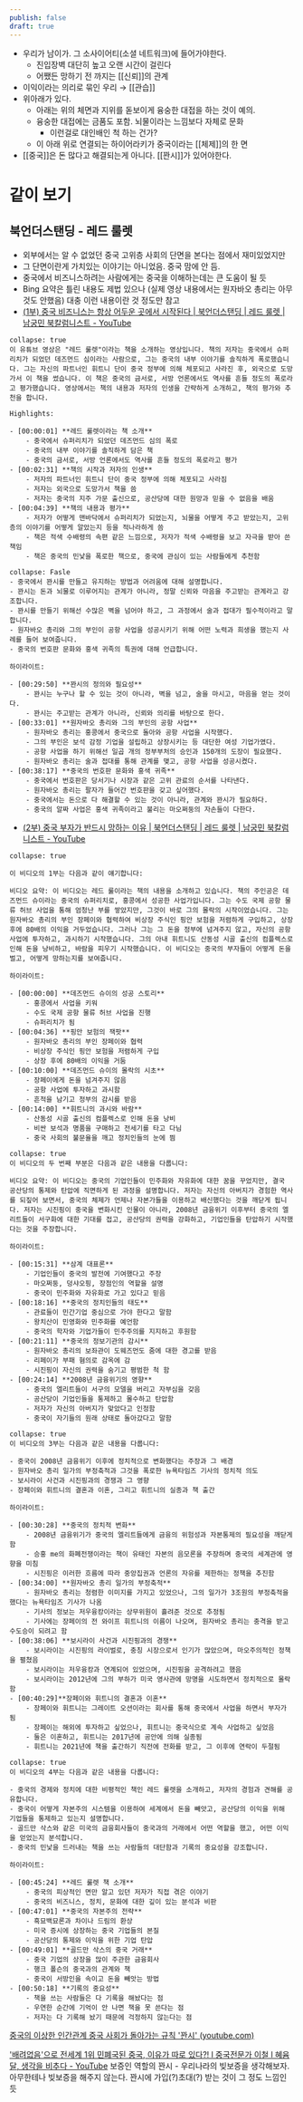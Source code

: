 ```yaml
---
publish: false
draft: true
---
```

- 우리가 남이가. 그 소사이어티(소셜 네트워크)에 들어가야한다. 
	- 진입장벽 대단히 높고 오랜 시간이 걸린다
	- 어쨌든 망하기 전 까지는 [[신뢰]]의 관계
- 이익이라는 의리로 묶인 우리 → [[관습]]
- 위아래가 있다. 
	- 아래는 위의 체면과 지위를 돋보이게 융숭한 대접을 하는 것이 예의.
	- 융숭한 대접에는 금품도 포함. 뇌물이라는 느낌보다 자체로 문화
		- 이런걸로 대인배인 척 하는 건가?
	- 이 아래 위로 연결되는 하이어라키가 중국이라는 [[체제]]의 한 면
- [[중국]]은 돈 많다고 해결되는게 아니다. [[꽌시]]가 있어야한다.

# 같이 보기
## 북언더스탠딩 - 레드 룰렛
- 외부에서는 알 수 없었던 중국 고위층 사회의 단면을 본다는 점에서 재미있었지만 
- 그 단면이란게 가치있는 이야기는 아니었음. 중국 맘에 안 듬.
- 중국에서 비즈니스하려는 사람에게는 중국을 이해하는데는 큰 도움이 될 듯
- Bing 요약은 틀린 내용도 제법 있으나 (실제 영상 내용에서는 원자바오 총리는 아무 것도 안했음) 대충 이런 내용이란 것 정도만 참고
- [(1부) 중국 비즈니스는 항상 어두운 곳에서 시작된다 | 북언더스탠딩 | 레드 룰렛 | 남궁민 북칼럼니스트 - YouTube](https://www.youtube.com/watch?v=VQxPCqE83R4)
```ad-bing
collapse: true
이 유튜브 영상은 "레드 룰렛"이라는 책을 소개하는 영상입니다. 책의 저자는 중국에서 슈퍼리치가 되었던 데즈먼드 심이라는 사람으로, 그는 중국의 내부 이야기를 솔직하게 폭로했습니다. 그는 자신의 파트너인 휘트니 단이 중국 정부에 의해 체포되고 사라진 후, 외국으로 도망가서 이 책을 썼습니다. 이 책은 중국의 금서로, 서방 언론에서도 역사를 흔들 정도의 폭로라고 평가했습니다. 영상에서는 책의 내용과 저자의 인생을 간략하게 소개하고, 책의 평가와 추천을 합니다.

Highlights:

- [00:00:01] **레드 룰렛이라는 책 소개**
    - 중국에서 슈퍼리치가 되었던 데즈먼드 심의 폭로
    - 중국의 내부 이야기를 솔직하게 담은 책
    - 중국의 금서로, 서방 언론에서도 역사를 흔들 정도의 폭로라고 평가
- [00:02:31] **책의 시작과 저자의 인생**
    - 저자의 파트너인 휘트니 단이 중국 정부에 의해 체포되고 사라짐
    - 저자는 외국으로 도망가서 책을 씀
    - 저자는 중국의 지주 가문 출신으로, 공산당에 대한 원망과 믿을 수 없음을 배움
- [00:04:39] **책의 내용과 평가**
    - 저자가 어떻게 맨바닥에서 슈퍼리치가 되었는지, 뇌물을 어떻게 주고 받았는지, 고위층의 이야기를 어떻게 알았는지 등을 적나라하게 씀
    - 책은 적색 수배령의 속편 같은 느낌으로, 저자가 적색 수배령을 보고 자극을 받아 쓴 책임
    - 책은 중국의 민낯을 폭로한 책으로, 중국에 관심이 있는 사람들에게 추천함
```
```ad-bing
collapse: Fasle
- 중국에서 꽌시를 만들고 유지하는 방법과 어려움에 대해 설명합니다.
- 꽌시는 돈과 뇌물로 이루어지는 관계가 아니라, 정말 신뢰와 마음을 주고받는 관계라고 강조합니다.
- 꽌시를 만들기 위해선 수많은 벽을 넘어야 하고, 그 과정에서 술과 접대가 필수적이라고 말합니다.
- 원자바오 총리와 그의 부인이 공항 사업을 성공시키기 위해 어떤 노력과 희생을 했는지 사례를 들어 보여줍니다.
- 중국의 번호판 문화와 홍색 귀족의 특권에 대해 언급합니다.

하이라이트:

- [00:29:50] **꽌시의 정의와 필요성**
    - 꽌시는 누구나 할 수 있는 것이 아니라, 벽을 넘고, 술을 마시고, 마음을 얻는 것이다.
    - 꽌시는 주고받는 관계가 아니라, 신뢰와 의리를 바탕으로 한다.
- [00:33:01] **원자바오 총리와 그의 부인의 공항 사업**
    - 원자바오 총리는 홍콩에서 중국으로 돌아와 공항 사업을 시작했다.
    - 그의 부인은 보석 감정 기업을 설립하고 상장시키는 등 대단한 여성 기업가였다.
    - 공항 사업을 하기 위해선 일곱 개의 정부부처의 승인과 150개의 도장이 필요했다.
    - 원자바오 총리는 술과 접대를 통해 관계를 맺고, 공항 사업을 성공시켰다.
- [00:38:17] **중국의 번호판 문화와 홍색 귀족**
    - 중국에서 번호판은 당서기나 시장과 같은 고위 관료의 순서를 나타낸다.
    - 원자바오 총리는 팔자가 들어간 번호판을 갖고 싶어했다.
    - 중국에서는 돈으로 다 해결할 수 있는 것이 아니라, 관계와 꽌시가 필요하다.
    - 중국의 알짜 사업은 홍색 귀족이라고 불리는 마오쩌둥의 자손들이 다한다.
```
- [(2부) 중국 부자가 반드시 망하는 이유 | 북언더스탠딩 | 레드 룰렛 | 남궁민 북칼럼니스트 - YouTube](https://www.youtube.com/watch?v=KgYtSziTZl8)
```ad-bing
collapse: true

이 비디오의 1부는 다음과 같이 얘기합니다:

비디오 요약: 이 비디오는 레드 룰이라는 책의 내용을 소개하고 있습니다. 책의 주인공은 데즈먼드 슈이라는 중국의 슈퍼리치로, 홍콩에서 성공한 사업가입니다. 그는 수도 국제 공항 물류 허브 사업을 통해 엄청난 부를 쌓았지만, 그것이 바로 그의 몰락의 시작이었습니다. 그는 원자바오 총리의 부인 장페이와 협력하여 비상장 주식인 핑안 보험을 저렴하게 구입하고, 상장 후에 80배의 이익을 거두었습니다. 그러나 그는 그 돈을 정부에 넘겨주지 않고, 자신의 공항 사업에 투자하고, 과시하기 시작했습니다. 그의 아내 휘트니도 산동성 시골 출신의 컴플렉스로 인해 돈을 낭비하고, 바람을 피우기 시작했습니다. 이 비디오는 중국의 부자들이 어떻게 돈을 벌고, 어떻게 망하는지를 보여줍니다.

하이라이트:

- [00:00:00] **데즈먼드 슈이의 성공 스토리**
    - 홍콩에서 사업을 키워
    - 수도 국제 공항 물류 허브 사업을 진행
    - 슈퍼리치가 됨
- [00:04:36] **핑안 보험의 잭팟**
    - 원자바오 총리의 부인 장페이와 협력
    - 비상장 주식인 핑안 보험을 저렴하게 구입
    - 상장 후에 80배의 이익을 거둠
- [00:10:00] **데즈먼드 슈이의 몰락의 시초**
    - 장페이에게 돈을 넘겨주지 않음
    - 공항 사업에 투자하고 과시함
    - 흔적을 남기고 정부의 감시를 받음
- [00:14:00] **휘트니의 과시와 바람**
    - 산동성 시골 출신의 컴플렉스로 인해 돈을 낭비
    - 비싼 보석과 명품을 구매하고 전세기를 타고 다님
    - 중국 사회의 불문율을 깨고 정치인들의 눈에 띔
```
```ad-bing
collapse: true
이 비디오의 두 번째 부분은 다음과 같은 내용을 다룹니다:

비디오 요약: 이 비디오는 중국의 기업인들이 민주화와 자유화에 대한 꿈을 꾸었지만, 결국 공산당의 통제와 탄압에 직면하게 된 과정을 설명합니다. 저자는 자신의 아버지가 경험한 역사를 되짚어 보면서, 중국의 체제가 언제나 자본가들을 이용하고 배신했다는 것을 깨닫게 됩니다. 저자는 시진핑이 중국을 변화시킨 인물이 아니라, 2008년 금융위기 이후부터 중국의 엘리트들이 서구화에 대한 기대를 접고, 공산당의 권력을 강화하고, 기업인들을 탄압하기 시작했다는 것을 주장합니다.

하이라이트:

- [00:15:31] **삼계 대표론**
    - 기업인들이 중국의 발전에 기여했다고 주장
    - 마오쩌둥, 덩샤오핑, 장점인의 역할을 설명
    - 중국이 민주화와 자유화로 가고 있다고 믿음
- [00:18:16] **중국의 정치인들의 태도**
    - 관료들이 민간기업 중심으로 가야 한다고 말함
    - 왕치산이 민영화와 민주화를 예언함
    - 중국의 학자와 기업가들이 민주주의를 지지하고 후원함
- [00:21:11] **중국의 정보기관의 감시**
    - 원자바오 총리의 보좌관이 도웨즈먼도 줌에 대한 경고를 받음
    - 리페이가 부패 혐의로 감옥에 감
    - 시진핑이 자신의 권력을 숨기고 평범한 척 함
- [00:24:14] **2008년 금융위기의 영향**
    - 중국의 엘리트들이 서구의 모델을 버리고 자부심을 갖음
    - 공산당이 기업인들을 통제하고 몰수하고 탄압함
    - 저자가 자신의 아버지가 맞았다고 인정함
    - 중국이 자기들의 원래 상태로 돌아갔다고 말함

```
```ad-bing
collapse: true
이 비디오의 3부는 다음과 같은 내용을 다룹니다:

- 중국이 2008년 금융위기 이후에 정치적으로 변화했다는 주장과 그 배경
- 원자바오 총리 일가의 부정축적과 그것을 폭로한 뉴욕타임즈 기사의 정치적 의도
- 보시라이 사건과 시진핑과의 경쟁과 그 영향
- 장페이와 휘트니의 결혼과 이혼, 그리고 휘트니의 실종과 책 출간

하이라이트:

- [00:30:28] **중국의 정치적 변화**
    - 2008년 금융위기가 중국의 엘리트들에게 금융의 위험성과 자본통제의 필요성을 깨닫게 함
    - 승홍 me의 화폐전쟁이라는 책이 유태인 자본의 음모론을 주장하며 중국의 세계관에 영향을 미침
    - 시진핑은 이러한 흐름에 따라 중앙집권과 언론의 자유를 제한하는 정책을 추진함
- [00:34:00] **원자바오 총리 일가의 부정축적**
    - 원자바오 총리는 청렴한 이미지를 가지고 있었으나, 그의 일가가 3조원의 부정축적을 했다는 뉴욕타임즈 기사가 나옴
    - 기사의 정보는 저우융캉이라는 상무위원이 흘려준 것으로 추정됨
    - 기사에는 장페이의 전 와이프 휘트니의 이름이 나오며, 원자바오 총리는 충격을 받고 수도승이 되려고 함
- [00:38:06] **보시라이 사건과 시진핑과의 경쟁**
    - 보시라이는 시진핑의 라이벌로, 충칭 시장으로서 인기가 많았으며, 마오주의적인 정책을 펼쳤음
    - 보시라이는 저우융캉과 연계되어 있었으며, 시진핑을 공격하려고 했음
    - 보시라이는 2012년에 그의 부하가 미국 영사관에 망명을 시도하면서 정치적으로 몰락함
- [00:40:29]**장페이와 휘트니의 결혼과 이혼**
    - 장페이와 휘트니는 그레이트 오션이라는 회사를 통해 중국에서 사업을 하면서 부자가 됨
    - 장페이는 해외에 투자하고 싶었으나, 휘트니는 중국식으로 계속 사업하고 싶었음
    - 둘은 이혼하고, 휘트니는 2017년에 공안에 의해 실종됨
    - 휘트니는 2021년에 책을 출간하기 직전에 전화를 받고, 그 이후에 연락이 두절됨
```
```ad-bing
collapse: true
이 비디오의 4부는 다음과 같은 내용을 다룹니다:

- 중국의 경제와 정치에 대한 비평적인 책인 레드 룰렛을 소개하고, 저자의 경험과 견해를 공유합니다.
- 중국이 어떻게 자본주의 시스템을 이용하여 세계에서 돈을 빼앗고, 공산당의 이익을 위해 기업들을 통제하고 있는지 설명합니다.
- 골드만 삭스와 같은 미국의 금융회사들이 중국과의 거래에서 어떤 역할을 했고, 어떤 이익을 얻었는지 분석합니다.
- 중국의 민낯을 드러내는 책을 쓰는 사람들의 대단함과 기록의 중요성을 강조합니다.

하이라이트:

- [00:45:24] **레드 룰렛 책 소개**
    - 중국의 피상적인 면만 알고 있던 저자가 직접 겪은 이야기
    - 중국의 비즈니스, 정치, 문화에 대한 깊이 있는 분석과 비판
- [00:47:01] **중국의 자본주의 전략**
    - 흑묘백묘론과 차이나 드림의 환상
    - 미국 증시에 상장하는 중국 기업들의 본질
    - 공산당의 통제와 이익을 위한 기업 탄압
- [00:49:01] **골드만 삭스의 중국 거래**
    - 중국 기업의 상장을 많이 주관한 금융회사
    - 행크 폴슨의 중국과의 관계와 책
    - 중국이 서방인을 속이고 돈을 빼앗는 방법
- [00:50:18] **기록의 중요성**
    - 책을 쓰는 사람들은 다 기록을 해놨다는 점
    - 우연한 순간에 기억이 안 나면 책을 못 쓴다는 점
    - 저자는 다 기록해 놨기 때문에 걱정하지 않는다는 점
```


[중국의 이상한 인간관계 중국 사회가 돌아가는 규칙 '꽌시' (youtube.com)](https://www.youtube.com/watch?v=vXPiKUk7DYA)

['배려없음'으로 전세계 1위 민폐국된 중국, 이유가 따로 있다?! l 중국전문가 이철 l 혜윰달, 생각을 비추다 - YouTube](https://www.youtube.com/watch?v=axGpDWGKQZY&t=682s)
보증인 역할의 꽌시 - 우리나라의 빚보증을 생각해보자. 아무한테나 빚보증을 해주지 않는다.  꽌시에 가입(?)초대(?) 받는 것이 그 정도 느낌인 듯